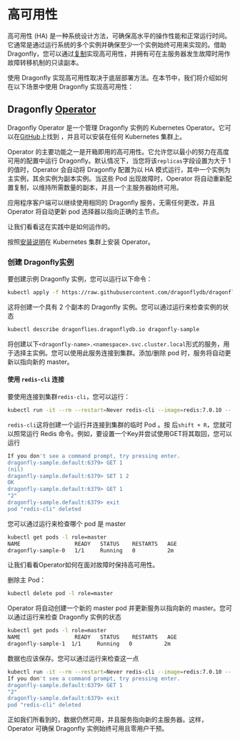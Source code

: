# 高可用性
高可用性 (HA) 是一种系统设计方法，可确保高水平的操作性能和正常运行时间。它通常是通过运行系统的多个实例并确保至少一个实例始终可用来实现的。借助 Dragonfly，您可以通过[复制](https://www.dragonflydb.io/docs/managing-dragonfly/replication)实现高可用性，并拥有可在主服务器发生故障时用作故障转移机制的只读副本。

使用 Dragonfly 实现高可用性取决于底层部署方法。在本节中，我们将介绍如何在以下场景中使用 Dragonfly 实现高可用性：

## Dragonfly [Operator](https://www.dragonflydb.io/docs/managing-dragonfly/high-availability#high-availability-with-dragonfly-operator "通过 Dragonfly Operator 直接链接到高可用性")
Dragonfly Operator 是一个管理 Dragonfly 实例的 Kubernetes Operator。它可以在[GitHub](https://github.com/dragonflydb/dragonfly-operator)上找到 ，并且可以安装在任何 Kubernetes 集群上。

Operator 的主要功能之一是开箱即用的高可用性。它允许您以最小的努力在高度可用的配置中运行 Dragonfly。默认情况下，当您将该`replicas`字段设置为大于 1 的值时，Operator 会自动将 Dragonfly 配置为以 HA 模式运行，其中一个实例为主实例，其余实例为副本实例。当这些 Pod 出现故障时，Operator 将自动重新配置复制，以维持所需数量的副本，并且一个主服务器始终可用。

应用程序客户端可以继续使用相同的 Dragonfly 服务，无需任何更改，并且 Operator 将自动更新 pod 选择器以指向正确的主节点。

让我们看看这在实践中是如何运作的。

按照[安装说明](https://www.dragonflydb.io/docs/getting-started/kubernetes-operator#installation)在 Kubernetes 集群上安装 Operator。

### 创建 Dragonfly[实例](https://www.dragonflydb.io/docs/managing-dragonfly/high-availability#creating-a-dragonfly-instance "直接链接到创建 Dragonfly 实例")
要创建示例 Dragonfly 实例，您可以运行以下命令：

```bash
kubectl apply -f https://raw.githubusercontent.com/dragonflydb/dragonfly-operator/main/config/samples/v1alpha1_dragonfly.yaml
```
这将创建一个具有 2 个副本的 Dragonfly 实例。您可以通过运行来检查实例的状态

```bash
kubectl describe dragonflies.dragonflydb.io dragonfly-sample
```
将创建以下`<dragonfly-name>.<namespace>.svc.cluster.local`形式的服务，用于选择主实例。您可以使用此服务连接到集群。添加/删除 pod 时，服务将自动更新以指向新的 master。

#### 使用 `redis-cli` 连接
要使用连接到集群`redis-cli`，您可以运行：

```bash
kubectl run -it --rm --restart=Never redis-cli --image=redis:7.0.10 -- redis-cli -h dragonfly-sample.default
```
`redis-cli`这将创建一个运行并连接到集群的临时 Pod 。按 后`shift + R`，您就可以照常运行 Redis 命令。例如，要设置一个Key并尝试使用GET将其取回，您可以运行

```bash
If you don't see a command prompt, try pressing enter.
dragonfly-sample.default:6379> GET 1
(nil)
dragonfly-sample.default:6379> SET 1 2
OK
dragonfly-sample.default:6379> GET 1
"2"
dragonfly-sample.default:6379> exit
pod "redis-cli" deleted
```
您可以通过运行来检查哪个 pod 是 master

```bash
kubectl get pods -l role=master
NAME                 READY   STATUS    RESTARTS   AGE
dragonfly-sample-0   1/1     Running   0          2m
```
让我们看看Operator如何在面对故障时保持高可用性。

删除主 Pod：

```bash
kubectl delete pod -l role=master
```
Operator 将自动创建一个新的 master pod 并更新服务以指向新的 master。您可以通过运行来检查 Dragonfly 实例的状态

```bash
kubectl get pods -l role=master
NAME                 READY   STATUS    RESTARTS   AGE
dragonfly-sample-1  1/1     Running   0          2m
```
数据也应该保存。您可以通过运行来检查这一点

```bash
kubectl run -it --rm --restart=Never redis-cli --image=redis:7.0.10 -- redis-cli -h dragonfly-sample.default
If you don't see a command prompt, try pressing enter.
dragonfly-sample.default:6379> GET 1
"2"
dragonfly-sample.default:6379> exit
pod "redis-cli" deleted
```
正如我们所看到的，数据仍然可用，并且服务指向新的主服务器。这样，Operator 可确保 Dragonfly 实例始终可用且零用户干预。

